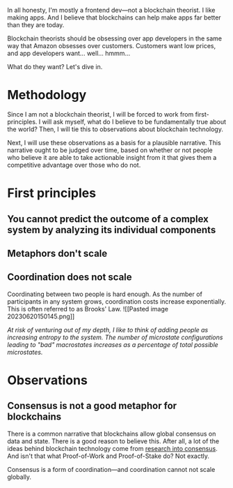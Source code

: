 In all honesty, I'm mostly a frontend dev—not a blockchain theorist. I like making apps. And I believe that blockchains can help make apps far better than they are today.

Blockchain theorists should be obsessing over app developers in the same way that Amazon obsesses over customers. Customers want low prices, and app developers want... well... hmmm...

What do they want? Let's dive in.

# Methodology
Since I am not a blockchain theorist, I will be forced to work from first-principles. I will ask myself, what do I believe to be fundamentally true about the world? Then, I will tie this to observations about blockchain technology. 

Next, I will use these observations as a basis for a plausible narrative. This narrative ought to be judged over time, based on whether or not people who believe it are able to take actionable insight from it that gives them a competitive advantage over those who do not.

# First principles
## You cannot predict the outcome of a complex system by analyzing its individual components


## Metaphors don't scale


## Coordination does not scale
Coordinating between two people is hard enough. As the number of participants in any system grows, coordination costs increase exponentially. This is often referred to as Brooks' Law.
![[Pasted image 20230620150145.png]]

*At risk of venturing out of my depth, I like to think of adding people as increasing entropy to the system. The number of microstate configurations leading to "bad" macrostates increases as a percentage of total possible microstates.*

# Observations

## Consensus is not a good metaphor for blockchains
There is a common narrative that blockchains allow global consensus on data and state. There is a good reason to believe this. After all, a lot of the ideas behind blockchain technology come from [research into consensus](https://en.wikipedia.org/wiki/Byzantine_fault). And isn't that what Proof-of-Work and Proof-of-Stake do? Not exactly.

Consensus is a form of coordination—and coordination cannot not scale globally. 